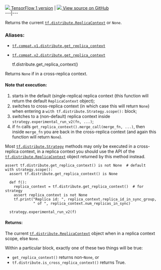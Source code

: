 [ ![](https://tensorflow.google.cn/images/tf_logo_32px.png) TensorFlow 1
version](/versions/r1.15/api_docs/python/tf/distribute/get_replica_context) |
[ ![](https://tensorflow.google.cn/images/GitHub-Mark-32px.png) View source on
GitHub
](https://github.com/tensorflow/tensorflow/blob/r2.0/tensorflow/python/distribute/distribution_strategy_context.py#L89-L135)  
---|---  
  
Returns the current
[`tf.distribute.ReplicaContext`](https://tensorflow.google.cn/api_docs/python/tf/distribute/ReplicaContext)
or `None`.

### Aliases:

  * [`tf.compat.v1.distribute.get_replica_context`](/api_docs/python/tf/distribute/get_replica_context)
  * [`tf.compat.v2.distribute.get_replica_context`](/api_docs/python/tf/distribute/get_replica_context)

    
    
    tf.distribute.get_replica_context()
    

Returns `None` if in a cross-replica context.

#### Note that execution:

  1. starts in the default (single-replica) replica context (this function will return the default `ReplicaContext` object);
  2. switches to cross-replica context (in which case this will return `None`) when entering a `with tf.distribute.Strategy.scope():` block;
  3. switches to a (non-default) replica context inside `strategy.experimental_run_v2(fn, ...)`;
  4. if `fn` calls `get_replica_context().merge_call(merge_fn, ...)`, then inside `merge_fn` you are back in the cross-replica context (and again this function will return `None`).

Most
[`tf.distribute.Strategy`](https://tensorflow.google.cn/api_docs/python/tf/distribute/Strategy)
methods may only be executed in a cross-replica context, in a replica context
you should use the API of the
[`tf.distribute.ReplicaContext`](https://tensorflow.google.cn/api_docs/python/tf/distribute/ReplicaContext)
object returned by this method instead.

    
    
    assert tf.distribute.get_replica_context() is not None  # default
    with strategy.scope():
      assert tf.distribute.get_replica_context() is None
    
      def f():
        replica_context = tf.distribute.get_replica_context()  # for strategy
        assert replica_context is not None
        tf.print("Replica id: ", replica_context.replica_id_in_sync_group,
                 " of ", replica_context.num_replicas_in_sync)
    
      strategy.experimental_run_v2(f)
    

#### Returns:

The current
[`tf.distribute.ReplicaContext`](https://tensorflow.google.cn/api_docs/python/tf/distribute/ReplicaContext)
object when in a replica context scope, else `None`.

Within a particular block, exactly one of these two things will be true:

  * `get_replica_context()` returns non-`None`, or
  * `tf.distribute.is_cross_replica_context()` returns True.

